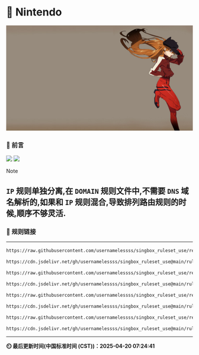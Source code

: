 
# 🧸 Nintendo
![](https://raw.githubusercontent.com/usernamelessss/picture-bed/main/images/202504042256831.jpg)
### 📣 前言
![](https://shields.io/badge/-移除重复规则-ff69b4) ![](https://shields.io/badge/-IP&nbsp;规则单独存放不与&nbsp;DOMAIN&nbsp;等混合-green)
> [!NOTE]
**`IP` 规则单独分离,在 `DOMAIN` 规则文件中,不需要 `DNS` 域名解析的,如果和 `IP` 规则混合,导致排列路由规则的时候,顺序不够灵活.**
---

###  🔗 规则链接
---

```url
https://raw.githubusercontent.com/usernamelessss/singbox_ruleset_use/refs/heads/main/rule/Nintendo/Nintendo_IP.json
```

```url
https://cdn.jsdelivr.net/gh/usernamelessss/singbox_ruleset_use@main/rule/Nintendo/Nintendo_IP.json
```

```url
https://raw.githubusercontent.com/usernamelessss/singbox_ruleset_use/refs/heads/main/rule/Nintendo/Nintendo_IP.srs
```

```url
https://cdn.jsdelivr.net/gh/usernamelessss/singbox_ruleset_use@main/rule/Nintendo/Nintendo_IP.srs
```

```url
https://raw.githubusercontent.com/usernamelessss/singbox_ruleset_use/refs/heads/main/rule/Nintendo/Nintendo_No_IP.json
```

```url
https://cdn.jsdelivr.net/gh/usernamelessss/singbox_ruleset_use@main/rule/Nintendo/Nintendo_No_IP.json
```

```url
https://raw.githubusercontent.com/usernamelessss/singbox_ruleset_use/refs/heads/main/rule/Nintendo/Nintendo_No_IP.srs
```

```url
https://cdn.jsdelivr.net/gh/usernamelessss/singbox_ruleset_use@main/rule/Nintendo/Nintendo_No_IP.srs
```

---
**⏲️ 最后更新时间(中国标准时间 (CST))：2025-04-20 07:24:41**
